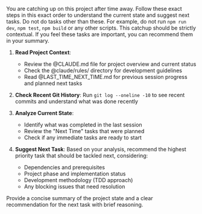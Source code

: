 You are catching up on this project after time away. Follow these exact steps in this exact order to understand the current state and suggest next tasks. Do not do tasks other than these. For example, do not run `npm run dev`, `npm test`, `npm build` or any other scripts. This catchup should be strictly contextual. If you feel these tasks are important, you can recommend them in your summary.


1. **Read Project Context**: 
   - Review the @CLAUDE.md file for project overview and current status
   - Check the @claude/rules/ directory for development guidelines
   - Read @LAST_TIME_NEXT_TIME.md for previous session progress and planned next tasks

2. **Check Recent Git History**: Run `git log --oneline -10` to see recent commits and understand what was done recently

3. **Analyze Current State**:
   - Identify what was completed in the last session
   - Review the "Next Time" tasks that were planned
   - Check if any immediate tasks are ready to start

4. **Suggest Next Task**: Based on your analysis, recommend the highest priority task that should be tackled next, considering:
   - Dependencies and prerequisites
   - Project phase and implementation status
   - Development methodology (TDD approach)
   - Any blocking issues that need resolution

Provide a concise summary of the project state and a clear recommendation for the next task with brief reasoning.